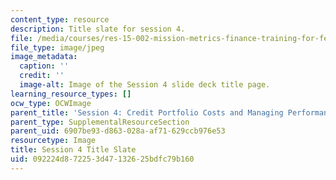 ```yaml
---
content_type: resource
description: Title slate for session 4.
file: /media/courses/res-15-002-mission-metrics-finance-training-for-federal-credit-program-professionals-summer-2016/092224d872253d47132625bdfc79b160_RES15-002_Session_4.jpg
file_type: image/jpeg
image_metadata:
  caption: ''
  credit: ''
  image-alt: Image of the Session 4 slide deck title page.
learning_resource_types: []
ocw_type: OCWImage
parent_title: 'Session 4: Credit Portfolio Costs and Managing Performance'
parent_type: SupplementalResourceSection
parent_uid: 6907be93-d863-028a-af71-629ccb976e53
resourcetype: Image
title: Session 4 Title Slate
uid: 092224d8-7225-3d47-1326-25bdfc79b160
---
```

